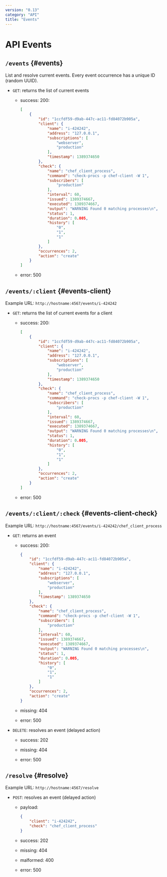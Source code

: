 ```yaml
---
version: "0.13"
category: "API"
title: "Events"
---
```


# API Events

## `/events` {#events}

List and resolve current events. Every event occurrence has a unique ID (random UUID).

* `GET`: returns the list of current events

  - success: 200:

    ~~~ json
    [
        {
            "id": "1ccfdf59-d9ab-447c-ac11-fd84072b905a",
            "client": {
                "name": "i-424242",
                "address": "127.0.0.1",
                "subscriptions": [
                    "webserver",
                    "production"
                ],
                "timestamp": 1389374650
            },
            "check": {
                "name": "chef_client_process",
                "command": "check-procs -p chef-client -W 1",
                "subscribers": [
                    "production"
                ],
                "interval": 60,
                "issued": 1389374667,
                "executed": 1389374667,
                "output": "WARNING Found 0 matching processes\n",
                "status": 1,
                "duration": 0.005,
                "history": [
                    "0",
                    "1",
                    "1"
                ]
            },
            "occurrences": 2,
            "action": "create"
        }
    ]
    ~~~

  - error: 500

## `/events/:client` {#events-client}

Example URL: `http://hostname:4567/events/i-424242`

* `GET`: returns the list of current events for a client

  - success: 200:

    ~~~ json
    [
        {
            "id": "1ccfdf59-d9ab-447c-ac11-fd84072b905a",
            "client": {
                "name": "i-424242",
                "address": "127.0.0.1",
                "subscriptions": [
                    "webserver",
                    "production"
                ],
                "timestamp": 1389374650
            },
            "check": {
                "name": "chef_client_process",
                "command": "check-procs -p chef-client -W 1",
                "subscribers": [
                    "production"
                ],
                "interval": 60,
                "issued": 1389374667,
                "executed": 1389374667,
                "output": "WARNING Found 0 matching processes\n",
                "status": 1,
                "duration": 0.005,
                "history": [
                    "0",
                    "1",
                    "1"
                ]
            },
            "occurrences": 2,
            "action": "create"
        }
    ]
    ~~~

  - error: 500

## `/events/:client/:check` {#events-client-check}

Example URL: `http://hostname:4567/events/i-424242/chef_client_process`

* `GET`: returns an event

  - success: 200:

    ~~~ json
    {
        "id": "1ccfdf59-d9ab-447c-ac11-fd84072b905a",
        "client": {
            "name": "i-424242",
            "address": "127.0.0.1",
            "subscriptions": [
                "webserver",
                "production"
            ],
            "timestamp": 1389374650
        },
        "check": {
            "name": "chef_client_process",
            "command": "check-procs -p chef-client -W 1",
            "subscribers": [
                "production"
            ],
            "interval": 60,
            "issued": 1389374667,
            "executed": 1389374667,
            "output": "WARNING Found 0 matching processes\n",
            "status": 1,
            "duration": 0.005,
            "history": [
                "0",
                "1",
                "1"
            ]
        },
        "occurrences": 2,
        "action": "create"
    }
    ~~~

  - missing: 404

  - error: 500

* `DELETE`: resolves an event (delayed action)

  - success: 202

  - missing: 404

  - error: 500

## `/resolve` {#resolve}

Example URL: `http://hostname:4567/resolve`

* `POST`: resolves an event (delayed action)

  - payload:

    ~~~ json
    {
        "client": "i-424242",
        "check": "chef_client_process"
    }
    ~~~

  - success: 202

  - missing: 404

  - malformed: 400

  - error: 500
